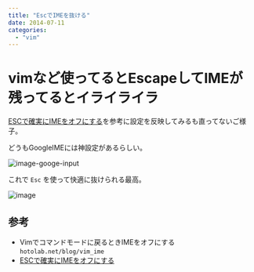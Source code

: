 ```yaml
---
title: "EscでIMEを抜ける"
date: 2014-07-11
categories:
  - "vim"
---
```

# vimなど使ってるとEscapeしてIMEが残ってるとイライライラ

[ESCで確実にIMEをオフにする](http://nobeans.hatenablog.com/entry/20090211/1234326782)を参考に設定を反映してみるも直ってないご様子。

どうもGoogleIMEには神設定があるらしい。

![image-googe-input](http://i.gyazo.com/64daf9848e558c14efc0df858aef8388.png)

これで `Esc` を使って快適に抜けられる最高。

![image](http://i.gyazo.com/2708f90efe1cebb5d4f5aad5195b1ce8.gif)

## 参考

- Vimでコマンドモードに戻るときIMEをオフにする `hotolab.net/blog/vim_ime`
- [ESCで確実にIMEをオフにする](http://nobeans.hatenablog.com/entry/20090211/1234326782)
